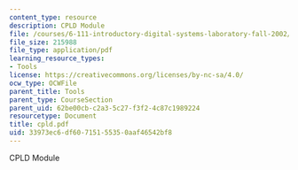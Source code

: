 ```yaml
---
content_type: resource
description: CPLD Module
file: /courses/6-111-introductory-digital-systems-laboratory-fall-2002/33973ec6df60715155350aaf46542bf8_cpld.pdf
file_size: 215988
file_type: application/pdf
learning_resource_types:
- Tools
license: https://creativecommons.org/licenses/by-nc-sa/4.0/
ocw_type: OCWFile
parent_title: Tools
parent_type: CourseSection
parent_uid: 62be00cb-c2a3-5c27-f3f2-4c87c1989224
resourcetype: Document
title: cpld.pdf
uid: 33973ec6-df60-7151-5535-0aaf46542bf8
---
```

CPLD Module